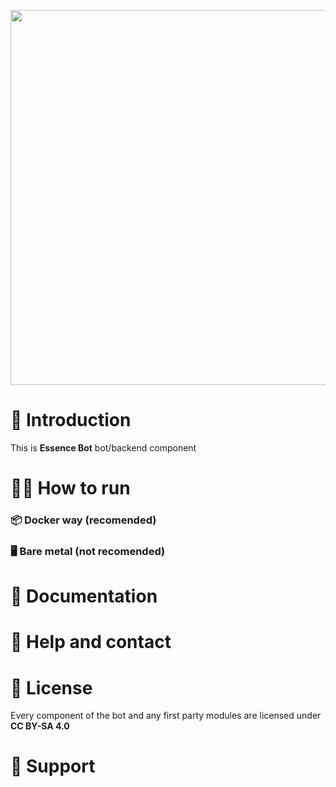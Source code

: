 <div>
    <p align="center"><img src="https://nextcloud.fater.eu.org/s/a4yxLZxmdQC9NZy/download/banner-frame-essence-bot-bg.svg" width="600"></img></p>
</div>

# 📖 Introduction

This is **Essence Bot** bot/backend component

# 🧑‍💻 How to run

### 📦 Docker way (**recomended**)

### 🖥️ Bare metal (**not recomended**)

# 📄 Documentation

# 💬 Help and contact

# 📃 License

Every component of the bot and any first party modules are licensed under **CC BY-SA 4.0**

# 💖 Support
